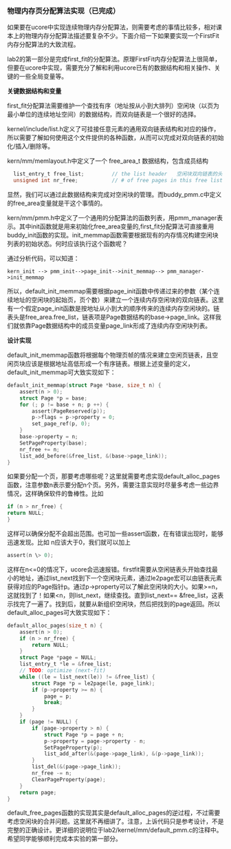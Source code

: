 ### 物理内存页分配算法实现（已完成）

如果要在ucore中实现连续物理内存分配算法，则需要考虑的事情比较多，相对课本上的物理内存分配算法描述要复杂不少。下面介绍一下如果要实现一个FirstFit内存分配算法的大致流程。

lab2的第一部分是完成first\_fit的分配算法。原理FirstFit内存分配算法上很简单，但要在ucore中实现，需要充分了解和利用ucore已有的数据结构和相关操作、关键的一些全局变量等。

**关键数据结构和变量**

first\_fit分配算法需要维护一个查找有序（地址按从小到大排列）空闲块（以页为最小单位的连续地址空间）的数据结构，而双向链表是一个很好的选择。

kernel/include/list.h定义了可挂接任意元素的通用双向链表结构和对应的操作，所以需要了解如何使用这个文件提供的各种函数，从而可以完成对双向链表的初始化/插入/删除等。

kern/mm/memlayout.h中定义了一个 free\_area\_t 数据结构，包含成员结构
```c
  list_entry_t free_list;         // the list header   空闲块双向链表的头
  unsigned int nr_free;           // # of free pages in this free list  空闲块的总数（以页为单位）
```
显然，我们可以通过此数据结构来完成对空闲块的管理。而buddy\_pmm.c中定义的free\_area变量就是干这个事情的。

kern/mm/pmm.h中定义了一个通用的分配算法的函数列表，用pmm\_manager表示。其中init函数就是用来初始化free\_area变量的,first\_fit分配算法可直接重用buddy\_init函数的实现。init\_memmap函数需要根据现有的内存情况构建空闲块列表的初始状态。何时应该执行这个函数呢？

通过分析代码，可以知道：
```
kern_init --> pmm_init-->page_init-->init_memmap--> pmm_manager->init_memmap
```
所以，default\_init\_memmap需要根据page\_init函数中传递过来的参数（某个连续地址的空闲块的起始页，页个数）来建立一个连续内存空闲块的双向链表。这里有一个假定page\_init函数是按地址从小到大的顺序传来的连续内存空闲块的。链表头是free\_area.free\_list，链表项是Page数据结构的base-\>page\_link。这样我们就依靠Page数据结构中的成员变量page\_link形成了连续内存空闲块列表。

**设计实现**

default\_init\_memmap函数将根据每个物理页帧的情况来建立空闲页链表，且空闲页块应该是根据地址高低形成一个有序链表。根据上述变量的定义，default\_init\_memmap可大致实现如下：

```c
default_init_memmap(struct Page *base, size_t n) {
    assert(n > 0);
    struct Page *p = base;
    for (; p != base + n; p ++) {
        assert(PageReserved(p));
        p->flags = p->property = 0;
        set_page_ref(p, 0);
    }
    base->property = n;
    SetPageProperty(base);
    nr_free += n;
    list_add_before(&free_list, &(base->page_link));
}
```
如果要分配一个页，那要考虑哪些呢？这里就需要考虑实现default\_alloc\_pages函数，注意参数n表示要分配n个页。另外，需要注意实现时尽量多考虑一些边界情况，这样确保软件的鲁棒性。比如
```c
if (n > nr_free) {
return NULL;
}
```
这样可以确保分配不会超出范围。也可加一些assert函数，在有错误出现时，能够迅速发现。比如 n应该大于0，我们就可以加上
```c
assert(n \> 0);
```
这样在n<=0的情况下，ucore会迅速报错。firstfit需要从空闲链表头开始查找最小的地址，通过list\_next找到下一个空闲块元素，通过le2page宏可以由链表元素获得对应的Page指针p。通过p-\>property可以了解此空闲块的大小。如果\>=n，这就找到了！如果<n，则list\_next，继续查找。直到list\_next==
&free\_list，这表示找完了一遍了。找到后，就要从新组织空闲块，然后把找到的page返回。所以default\_alloc\_pages可大致实现如下：

```c
default_alloc_pages(size_t n) {
    assert(n > 0);
    if (n > nr_free) {
        return NULL;
    }
    struct Page *page = NULL;
    list_entry_t *le = &free_list;
    // TODO: optimize (next-fit)
    while ((le = list_next(le)) != &free_list) {                                    
        struct Page *p = le2page(le, page_link);
        if (p->property >= n) {
            page = p;
            break;
        }
    }
    if (page != NULL) {
        if (page->property > n) {
            struct Page *p = page + n;
            p->property = page->property - n;
            SetPageProperty(p);
            list_add_after(&(page->page_link), &(p->page_link));
        }
        list_del(&(page->page_link));
        nr_free -= n;
        ClearPageProperty(page);
    }
    return page;
}
```
default\_free\_pages函数的实现其实是default\_alloc\_pages的逆过程，不过需要考虑空闲块的合并问题。这里就不再细讲了。注意，上诉代码只是参考设计，不是完整的正确设计。更详细的说明位于lab2/kernel/mm/default\_pmm.c的注释中。希望同学能够顺利完成本实验的第一部分。

